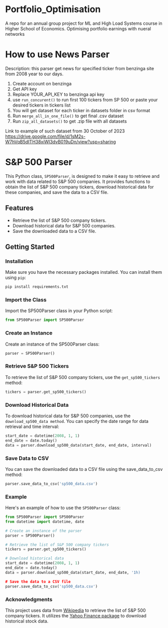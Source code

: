 # Portfolio_Optimisation
A repo for an annual group project for ML and High Load Systems course in Higher School of Economics.
Optimising portfolio earnings with nueral networks

# How to use News Parser
Description: this parser get news for specified ticker from benzinga site from 2008 year to our days.

1. Create account on benzinga
2. Get API key
3. Replace YOUR_API_KEY to benzinga api key
4. use ```run_concurent()``` to run first 100 tickers from SP 500 or paste your desired tickers in tickers list
5. You will get dataset for each ticker in datasets folder in csv format
6. Run ```merge_all_in_one_file()``` to get final .csv dataset 
7. Run ```zip_all_datasets()``` to get .zip file with all datasets

Link to example of such dataset from 30 October of 2023 https://drive.google.com/file/d/1sM2s-W7hVqB5dITH38xiWI3dvB019uDn/view?usp=sharing

# S&P 500 Parser

This Python class, `SP500Parser`, is designed to make it easy to retrieve and work with data related to S&P 500 companies. It provides functions to obtain the list of S&P 500 company tickers, download historical data for these companies, and save the data to a CSV file.

## Features

- Retrieve the list of S&P 500 company tickers.
- Download historical data for S&P 500 companies.
- Save the downloaded data to a CSV file.

## Getting Started

### Installation

Make sure you have the necessary packages installed. You can install them using `pip`:

```bash
pip install requirements.txt
```
### Import the Class
Import the SP500Parser class in your Python script:

```python
from SP500Parser import SP500Parser
```
### Create an Instance
Create an instance of the SP500Parser class:

```python
parser = SP500Parser()
```
### Retrieve S&P 500 Tickers
To retrieve the list of S&P 500 company tickers, use the `get_sp500_tickers` method:
```python
tickers = parser.get_sp500_tickers()
```
### Download Historical Data
To download historical data for S&P 500 companies, use the `download_sp500_data method`. You can specify the date range for data retrieval and time interval:

```python
start_date = datetime(2008, 1, 1)
end_date = date.today()
data = parser.download_sp500_data(start_date, end_date, interval)
```
### Save Data to CSV
You can save the downloaded data to a CSV file using the save_data_to_csv method:

```python
parser.save_data_to_csv('sp500_data.csv')
```
### Example
Here's an example of how to use the `SP500Parser` class:

```python
from SP500Parser import SP500Parser
from datetime import datetime, date

# Create an instance of the parser
parser = SP500Parser()

# Retrieve the list of S&P 500 company tickers
tickers = parser.get_sp500_tickers()

# Download historical data
start_date = datetime(2008, 1, 1)
end_date = date.today()
data = parser.download_sp500_data(start_date, end_date, '1h)

# Save the data to a CSV file
parser.save_data_to_csv('sp500_data.csv')
```
### Acknowledgments
This project uses data from [Wikipedia](https://en.wikipedia.org/wiki/List_of_S%26P_500_companies) to retrieve the list of S&P 500 company tickers.
It utilizes the [Yahoo Finance package](https://pypi.org/project/yfinance/) to download historical stock data.
